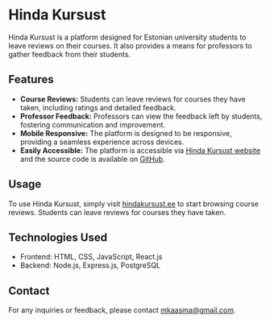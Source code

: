 # Hinda Kursust

Hinda Kursust is a platform designed for Estonian university students to leave reviews on their courses. It also provides a means for professors to gather feedback from their students.

## Features

- **Course Reviews:** Students can leave reviews for courses they have taken, including ratings and detailed feedback.
- **Professor Feedback:** Professors can view the feedback left by students, fostering communication and improvement.
- **Mobile Responsive:** The platform is designed to be responsive, providing a seamless experience across devices.
- **Easily Accessible:** The platform is accessible via [Hinda Kursust website](https://hindakursust.ee/) and the source code is available on [GitHub](https://github.com/MathiasKaasma/ratecourse).

## Usage

To use Hinda Kursust, simply visit [hindakursust.ee](https://hindakursust.ee/) to start browsing course reviews. Students can leave reviews for courses they have taken.

## Technologies Used

- Frontend: HTML, CSS, JavaScript, React.js
- Backend: Node.js, Express.js, PostgreSQL

## Contact

For any inquiries or feedback, please contact [mkaasma@gmail.com](mailto:mkaasma@gmail.com).


